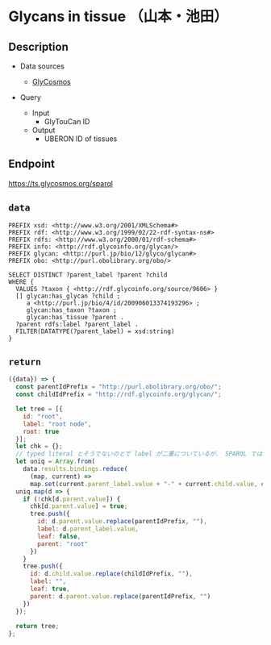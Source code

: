 # Glycans in tissue （山本・池田）

## Description

- Data sources
    - [GlyCosmos](https://glycosmos.org/data)

- Query
    - Input
        - GlyTouCan ID
    - Output
        - UBERON ID of tissues

## Endpoint

https://ts.glycosmos.org/sparql

## `data`

```sparql
PREFIX xsd: <http://www.w3.org/2001/XMLSchema#>
PREFIX rdf: <http://www.w3.org/1999/02/22-rdf-syntax-ns#>
PREFIX rdfs: <http://www.w3.org/2000/01/rdf-schema#>
PREFIX info: <http://rdf.glycoinfo.org/glycan/>
PREFIX glycan: <http://purl.jp/bio/12/glyco/glycan#>
PREFIX obo: <http://purl.obolibrary.org/obo/>

SELECT DISTINCT ?parent_label ?parent ?child
WHERE {
  VALUES ?taxon { <http://rdf.glycoinfo.org/source/9606> }
  [] glycan:has_glycan ?child ;
     a <http://purl.jp/bio/4/id/200906013374193296> ;
     glycan:has_taxon ?taxon ;
     glycan:has_tissue ?parent .
  ?parent rdfs:label ?parent_label .
  FILTER(DATATYPE(?parent_label) = xsd:string)
}
```

## `return`

```javascript
({data}) => {
  const parentIdPrefix = "http://purl.obolibrary.org/obo/";
  const childIdPrefix = "http://rdf.glycoinfo.org/glycan/";

  let tree = [{
    id: "root",
    label: "root node",
    root: true
  }];
  let chk = {};
  // typed literal とそうでないのとで label が二重についているが、 SPARQL では除けないためここで uniq する
  let uniq = Array.from(
    data.results.bindings.reduce(
      (map, current) => 
      map.set(current.parent_label.value + "-" + current.child.value, current), new Map()).values());
  uniq.map(d => {
    if (!chk[d.parent.value]) {
      chk[d.parent.value] = true;
      tree.push({     
        id: d.parent.value.replace(parentIdPrefix, ""),
        label: d.parent_label.value,
        leaf: false,
        parent: "root"
      })
    }
    tree.push({
      id: d.child.value.replace(childIdPrefix, ""),
      label: "",
      leaf: true,
      parent: d.parent.value.replace(parentIdPrefix, "")
    })
  });
  
  return tree;
};
```